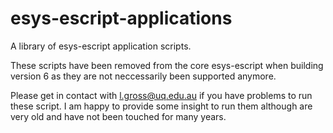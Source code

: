 # esys-escript-applications
A library of esys-escript application scripts. 

These scripts have been removed from the core esys-escript 
when building version 6 as they are not neccessarily been supported anymore.

Please get in contact with l.gross@uq.edu.au if you have problems to run these script. I am happy to 
provide some insight to run them although are very old and have not been touched for many years.



